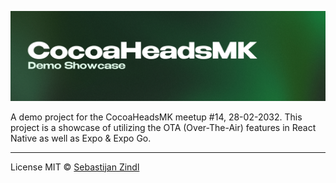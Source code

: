 ![CocoaHeadsMK Showcase](./.github/header.png)

A demo project for the CocoaHeadsMK meetup #14, 28-02-2032. This project is a showcase of utilizing the OTA (Over-The-Air) features in React Native as well as Expo & Expo Go.

---

License MIT © [Sebastijan Zindl](./LICENSE)
